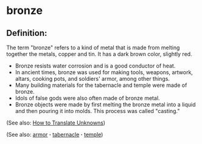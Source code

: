 # bronze #

## Definition: ##

The term "bronze" refers to a kind of metal that is made from melting together the metals, copper and tin. It has a dark brown color, slightly red.

* Bronze resists water corrosion and is a good conductor of heat.
* In ancient times, bronze was used for making tools, weapons, artwork, altars, cooking pots, and soldiers' armor, among other things.
* Many building materials for the tabernacle and temple were made of bronze.
* Idols of false gods were also often made of bronze metal.
* Bronze objects were made by first melting the bronze metal into a liquid and then pouring it into molds. This process was called "casting."

(See also: [How to Translate Unknowns](https://git.door43.org/Door43/en-ta-translate-vol1/src/master/content/translate_unknown.md))

(See also: [armor](../other/armor.md) **·** [tabernacle](../kt/tabernacle.md) **·** [temple](../kt/temple.md))

## 
